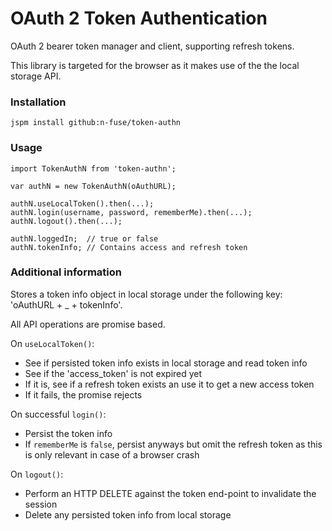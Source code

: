 # OAuth 2 Token Authentication

OAuth 2 bearer token manager and client, supporting refresh tokens.

This library is targeted for the browser as it makes use of 
the the local storage API.

### Installation
```
jspm install github:n-fuse/token-authn
```

### Usage

```
import TokenAuthN from 'token-authn';

var authN = new TokenAuthN(oAuthURL);

authN.useLocalToken().then(...);
authN.login(username, password, rememberMe).then(...);
authN.logout().then(...);

authN.loggedIn;  // true or false
authN.tokenInfo; // Contains access and refresh token
```

### Additional information

 Stores a token info object in local storage under the following key:
 'oAuthURL + _ + tokenInfo'.

All API operations are promise based.

On `useLocalToken()`:
 - See if persisted token info exists in local storage and read token info
 - See if the 'access_token' is not expired yet
 - If it is, see if a refresh token exists an use it to get a new access token
 - If it fails, the promise rejects

On successful `login()`:
 - Persist the token info
 - If `rememberMe` is `false`, persist anyways but omit the refresh
   token as this is only relevant in case of a browser crash

On `logout()`:
 - Perform an HTTP DELETE against the token end-point to invalidate the session
 - Delete any persisted token info from local storage
